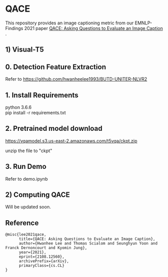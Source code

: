 # QACE
This repository provides an image captioning metric from our EMNLP-Findings 2021 paper [QACE: Asking Questions to Evaluate an Image Caption
](https://arxiv.org/abs/2108.12560).


## 1) Visual-T5
## 0. Detection Feature Extraction
Refer to https://github.com/hwanheelee1993/BUTD-UNITER-NLVR2

## 1. Install Requirements
python 3.6.6\
pip install -r requirements.txt

## 2. Pretrained model download
https://vqamodel.s3.us-east-2.amazonaws.com/t5vqa/ckpt.zip

unzip the file to "ckpt"

## 3. Run Demo
Refer to demo.ipynb

## 2) Computing QACE
Will be updated soon.

## Reference
```
@misc{lee2021qace,
      title={QACE: Asking Questions to Evaluate an Image Caption}, 
      author={Hwanhee Lee and Thomas Scialom and Seunghyun Yoon and Franck Dernoncourt and Kyomin Jung},
      year={2021},
      eprint={2108.12560},
      archivePrefix={arXiv},
      primaryClass={cs.CL}
}
```
